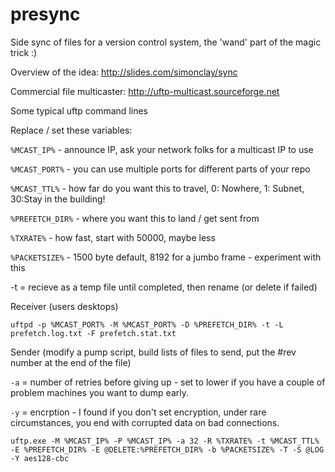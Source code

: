 # presync
Side sync of files for a version control system, the 'wand' part of the magic trick :)

Overview of the idea:
http://slides.com/simonclay/sync

Commercial file multicaster:
http://uftp-multicast.sourceforge.net

Some typical uftp command lines

Replace / set these variables:

`%MCAST_IP%` - announce IP, ask your network folks for a multicast IP to use

`%MCAST_PORT%` - you can use multiple ports for different parts of your repo

`%MCAST_TTL%` - how far do you want this to travel, 0: Nowhere, 1: Subnet, 30:Stay in the building!

`%PREFETCH_DIR%` - where you want this to land / get sent from

`%TXRATE%` - how fast, start with 50000, maybe less

`%PACKETSIZE%` - 1500 byte default, 8192 for a jumbo frame - experiment with this

-t = recieve as a temp file until completed, then rename (or delete if failed)

Receiver (users desktops)

`uftpd -p %MCAST_PORT% -M %MCAST_PORT% -D %PREFETCH_DIR% -t -L prefetch.log.txt -F prefetch.stat.txt`

Sender (modify a pump script, build lists of files to send, put the #rev number at the end of the file)

`-a` = number of retries before giving up - set to lower if you have a couple of problem machines you want to dump early.

`-y` = encrption - I found if you don't set encryption, under rare circumstances, you end with corrupted data on bad connections.

`uftp.exe -M %MCAST_IP% -P %MCAST_IP% -a 32 -R %TXRATE% -t %MCAST_TTL% -E %PREFETCH_DIR% -E @DELETE:%PREFETCH_DIR% -b %PACKETSIZE% -T -S @LOG -Y aes128-cbc`
